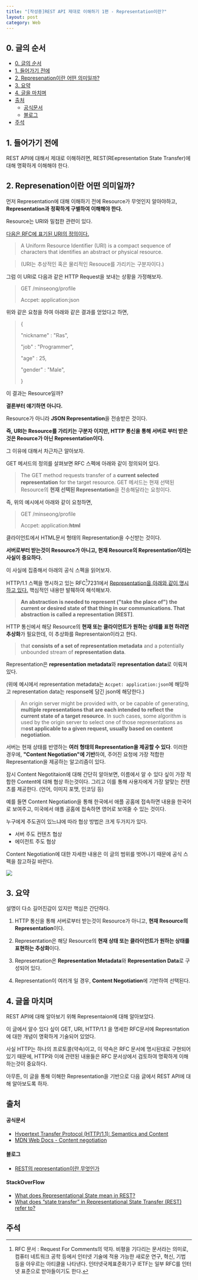 ```yaml
---
title: "[작성중]REST API 제대로 이해하기 1편 - Representation이란?"
layout: post
category: Web
---
```




## 0. 글의 순서

- [0. 글의 순서](#0-글의-순서)
- [1. 들어가기 전에](#1-들어가기-전에)
- [2. Represenation이란 어떤 의미일까?](#2-represenation이란-어떤-의미일까)
- [3. 요약](#3-요약)
- [4. 글을 마치며](#4-글을-마치며)
- [출처](#출처)
    - [공식문서](#공식문서)
    - [블로그](#블로그)
- [주석](#주석)


## 1. 들어가기 전에

REST API에 대해서 제대로 이해하려면, REST(REepresentation State Transfer)에 대해 명확하게 이해해야 한다.

## 2. Represenation이란 어떤 의미일까?

먼저 Representation에 대해 이해하기 전에 Resource가 무엇인지 알아야하고, **Representation과 정확하게 구별하여 이해해야 한다.**

Resource는 URI와 밀첩한 관련이 있다.

[다음은 RFC에 표기된 URI의 정의이다.](https://datatracker.ietf.org/doc/html/rfc3986)

>A Uniform Resource Identifier (URI) is a compact sequence of
   characters that identifies an abstract or physical resource.
   
> (URI는 추상적인 혹은 물리적인 Resouce를 가리키는 구분자이다.)


그럼 이 URI로 다음과 같은 HTTP Request을 보내는 상황을 가정해보자.

> GET /minseong/profile
> 
> Accpet: application:json


위와 같은 요청을 하여 아래와 같은 결과를 얻었다고 하면,


> {
> 
>  "nickname" : "Ras",
> 
>  "job" : "Programmer",
> 
>   "age" : 25,
> 
>   "gender" : "Male",
> 
> }

이 결과는 Resource일까?

**결론부터 얘기하면 아니다.**

Resource가 아니라 **JSON Representation**을 전송받은 것이다.

**즉, URI는 Resource를 가리키는 구분자 이지만, HTTP 통신을 통해 서버로 부터 받은것은 Reource가 아닌 Representation이다.**

그 이유에 대해서 차근차근 알아보자.

GET 메서드의 정의를 살펴보면 RFC 스펙에 아래와 같이 정의되어 있다.

>The GET method requests transfer of a **current selected representation**
   for the target resource.
> GET 메서드는 현재 선택된 Resource의 **현재 선택된 Representation**을 전송해달라는 요청이다.

즉, 위의 예시에서 아래와 같이 요청하면,
> GET /minseong/profile
> 
> Accpet: application:**html**

클라이언트에서 HTML문서 형태의 Representation을 수신받는 것이다.


**서버로부터 받는것이 Resource가 아니고, 현재 Resource의 Representation이라는 사실이 중요하다.**

이 사실에 집중해서 아래의 공식 스펙을 읽어보자.

HTTP/1.1 스펙을 명시하고 있는 RFC[^1]7231에서 [Representation을 아래와 같이 명시하고 있다.](https://datatracker.ietf.org/doc/html/rfc7231#section-3)
핵심적인 내용만 발췌하여 해석해보자.

 
>    **An abstraction is needed to represent ("take the place of") the current
>    or desired state of that thing in our communications.  That
>    abstraction is called a representation [REST]**.
 
HTTP 통신에서 해당 Resource의 **현재 또는 클라이언트가 원하는 상태를 표현 하려면 추상화**가 필요한데,
이 추상화를 Representaion이라고 한다.
 
> that **consists of a set of representation metadata** and a
> potentially unbounded stream of **representation data**.
 
Representation은 **representation metadata**와 **representation data**로 이뤄져 있다.

(위에 예시에서 
representation metadata는 `Accpet: application:json`에 해당하고
representation data는 response에 담긴 json에 해당한다.)

>    An origin server might be provided with, or be capable of generating,
>    **multiple representations that are each intended to reflect the
>    current state of a target resource**.  In such cases, some algorithm is
>    used by the origin server to select one of those representations as
>    m**ost applicable to a given request, usually based on content
>    negotiation**.
> 

서버는 현재 상태를 반영하는 **여러 형태의 Representation을 제공할 수 있다**.
 이러한 경우에, **"Content Negotiation"에 기반**하여, 주어진 요청에 가장 적합한 Representation을 제공하는 알고리즘이 있다.


잠시 Content Negotitaion에 대해 간단히 알아보면, 이름에서 알 수 있다 싶이 가장 적합한 Content에 대해 협상 하는것이다. 그리고 이를 통해 사용자에게 가장 알맞는 컨텐츠를 제공한다. (언어, 이미지 포맷, 인코딩 등)

예를 들면 Content Negotiation을 통해 한국에서 애플 공홈에 접속하면 내용을 한국어로 보여주고, 미국에서 애플 공홈에 접속하면 영어로 보여줄 수 있는 것이다.

누구에게 주도권이 있느냐에 따라 협상 방법은 크게 두가지가 있다.

- 서버 주도 컨텐츠 협상 
- 에이전트 주도 협상

Content Negotiation에 대한 자세한 내용은 이 글의 범위를 벗어나기 때문에 공식 스펙을 참고하길 바란다.






![](https://mdn.mozillademos.org/files/13789/HTTPNego.png)

## 3. 요약

설명이 다소 길어진감이 있지만 핵심은 간단하다.

1. HTTP 통신을 통해 서버로부터 받는것이 Resource가 아니고, **현재 Resource의 Representation**이다.

2. Representation은 해당 Resource의 **현재 상태 또는 클라이언트가 원하는 상태를 표현하는 추상화**이다.

3. Representation은 **Representation Metadata**와 **Representation Data**로 구성되어 있다.

4. Representation이 여러개 일 경우, **Content Negotiation**에 기반하여 선택된다.


## 4. 글을 마치며

REST API에 대해 알아보기 위해 Representaion에 대해 알아보았다.

이 글에서 알수 있다 싶이 GET, URI, HTTP/1.1 을 명세한 RFC문서에 Represntation에 대한 개념이 명확하게 기술되어 있었다.

사실 HTTP는 하나의 프로토콜(약속)이고, 이 약속은 RFC 문서에 명시된대로 구현되어 있기 때문에, HTTP와 이에 관련된 내용들은 RFC 문서상에서 검토하여 명확하게 이해하는것이 중요하다.

아무튼, 이 글을 통해 이해한 Representation을 기반으로 다음 글에서 REST API에 대해 알아보도록 하자.

## 출처

#### 공식문서

- [Hypertext Transfer Protocol (HTTP/1.1): Semantics and Content](https://datatracker.ietf.org/doc/html/rfc7231#section-3)
- [MDN Web Docs - Content negotiation](https://developer.mozilla.org/ko/docs/Web/HTTP/Content_negotiation)


#### 블로그
- [REST의 representation이란 무엇인가](https://blog.npcode.com/2017/04/03/rest%ec%9d%98-representation%ec%9d%b4%eb%9e%80-%eb%ac%b4%ec%97%87%ec%9d%b8%ea%b0%80/)

#### StackOverFlow


- [What does Representational State mean in REST?](https://stackoverflow.com/questions/10418105/what-does-representational-state-mean-in-rest)
- [What does “state transfer” in Representational State Transfer (REST) refer to?](https://stackoverflow.com/questions/4603653/what-does-state-transfer-in-representational-state-transfer-rest-refer-to)


## 주석

[^1]: RFC 문서 : Request For Comments의 약자.  비평을 기다리는 문서라는 의미로, 컴퓨터 네트워크 공학 등에서 인터넷 기술에 적용 가능한 새로운 연구, 혁신, 기법 등을 아우르는 아티클을 나타낸다. 인터넷국제표준화기구 IETF는 일부 RFC를 인터넷 표준으로 받아들이기도 한다.